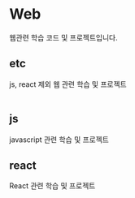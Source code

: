 # Web
웹관련 학습 코드 및 프로젝트입니다.

## etc
js, react 제외 웹 관련 학습 및 프로젝트
<br><br>

## js
javascript 관련 학습 및 프로젝트

## react
React 관련 학습 및 프로젝트